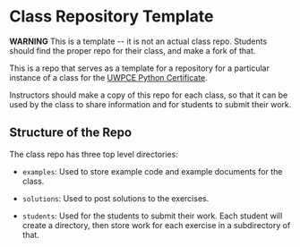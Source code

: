 # Class Repository Template

**WARNING** This is a template -- it is not an actual class repo. Students should find the proper repo for their class, and make a fork of that.

This is a repo that serves as a template for a repository for a particular
instance of a class for the [UWPCE Python Certificate](https://www.pce.uw.edu/certificates/python-programming).

Instructors should make a copy of this repo for each class, so that it can be used by the class to
share information and for students to submit their work.

## Structure of the Repo

The class repo has three top level directories:

* `examples`: Used to store example code and example documents for the class.

* `solutions`: Used to post solutions to the exercises.

* `students`: Used for the students to submit their work. Each student will create
a directory, then store work for each exercise in a subdirectory of that.


